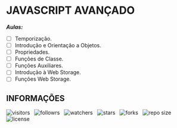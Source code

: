 # JAVASCRIPT AVANÇADO

***Aulas:***

- [ ] Temporização.
- [ ] Introdução e Orientação a Objetos.
- [ ] Propriedades.
- [ ] Funções de Classe.
- [ ] Funções Auxiliares.
- [ ] Introdução à Web Storage.
- [ ] Funções Web Storage.

## INFORMAÇÕES

![visitors](https://visitor-badge.glitch.me/badge?page_id=Devsgeeknerd.javascript-avancado-front-end-zp "Total de Visitas")
&nbsp;
![followrs](https://img.shields.io/github/followers/Devsgeeknerd?style=social "Total de Seguidores")
&nbsp;
![watchers](https://img.shields.io/github/watchers/Devsgeeknerd/javascript-avancado-front-end-zp?style=social "Total de Observadores")
&nbsp;
![stars](https://img.shields.io/github/stars/Devsgeeknerd/javascript-avancado-front-end-zp?style=social "Total de Estrelas Recebidas")
&nbsp;
![forks](https://img.shields.io/github/forks/Devsgeeknerd/javascript-avancado-front-end-zp?style=social "Total de Forks")
&nbsp;
![repo size](https://img.shields.io/github/repo-size/Devsgeeknerd/javascript-avancado-front-end-zp?style=social "Tamanho do Repositório")
&nbsp;
![license](https://img.shields.io/github/license/Devsgeeknerd/javascript-avancado-front-end-zp?style=social "Licença do Repositório")
